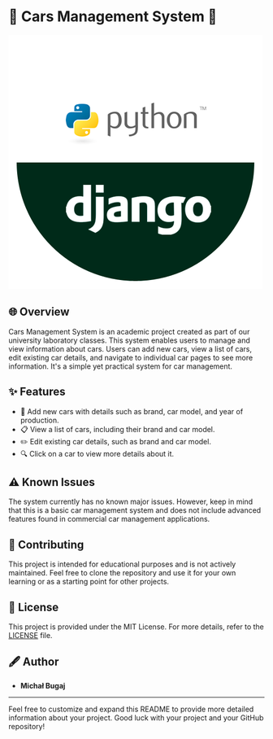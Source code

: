 # 🚗 Cars Management System 🚗

![Django Logo](./djangologo.png)

## 🌐 **Overview**
Cars Management System is an academic project created as part of our university laboratory classes. This system enables users to manage and view information about cars. Users can add new cars, view a list of cars, edit existing car details, and navigate to individual car pages to see more information. It's a simple yet practical system for car management.

## ✨ **Features**
- 🚙 Add new cars with details such as brand, car model, and year of production.
- 📋 View a list of cars, including their brand and car model.
- ✏️ Edit existing car details, such as brand and car model.
- 🔍 Click on a car to view more details about it.

## ⚠️ **Known Issues**
The system currently has no known major issues. However, keep in mind that this is a basic car management system and does not include advanced features found in commercial car management applications.

## 🤝 **Contributing**
This project is intended for educational purposes and is not actively maintained. Feel free to clone the repository and use it for your own learning or as a starting point for other projects.

## 📜 **License**
This project is provided under the MIT License. For more details, refer to the [LICENSE](LICENSE) file.

## 🖋 **Author**
- **Michał Bugaj**

---

Feel free to customize and expand this README to provide more detailed information about your project. Good luck with your project and your GitHub repository!
